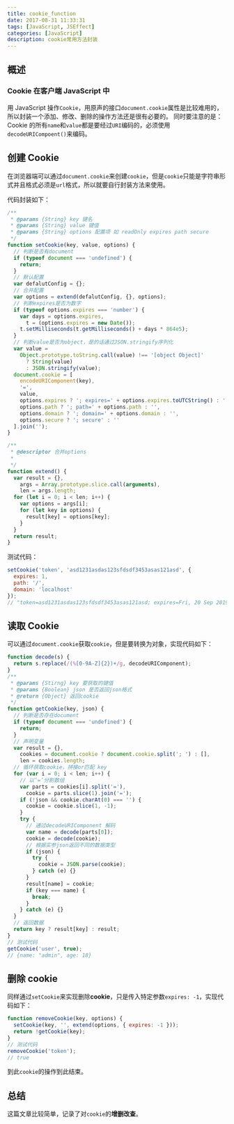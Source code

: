 ```yaml
---
title: cookie_function
date: 2017-08-31 11:33:31
tags: [JavaScript, JSEffect]
categories: [JavaScript]
description: cookie常用方法封装
---
```


## 概述

### Cookie 在客户端 JavaScript 中

用 JavaScript 操作`Cookie`，用原声的接口`document.cookie`属性是比较难用的，所以封装一个添加、修改、删除的操作方法还是很有必要的。
同时要注意的是： Cookie 的所有`name`和`value`都是要经过`URI`编码的，必须使用`decodeURICompoent()`来编码。

## 创建 Cookie

在浏览器端可以通过`document.cookie`来创建`cookie`，但是`cookie`只能是字符串形式并且格式必须是`url`格式，所以就要自行封装方法来使用。

代码封装如下：

```javascript
/**
 * @params {String} key 键名
 * @params {String} value 键值
 * @params {String} options 配置项 如 readOnly expires path secure
 */
function setCookie(key, value, options) {
  // 判断是否有document
  if (typeof document === 'undefined') {
    return;
  }
  // 默认配置
  var defalutConfig = {};
  // 合并配置
  var options = extend(defalutConfig, {}, options);
  // 判断expires是否为数字
  if (typeof options.expires === 'number') {
    var days = options.expires,
      t = (options.expires = new Date());
    t.setMilliseconds(t.getMilliseconds() + days * 864e5);
  }
  // 判断value是否为object，是的话通过JSON.stringify序列化
  var value =
    Object.prototype.toString.call(value) !== '[object Object]'
      ? String(value)
      : JSON.stringify(value);
  document.cookie = [
    encodeURIComponent(key),
    '=',
    value,
    options.expires ? '; expires=' + options.expires.toUTCString() : '', // use expires attribute, max-age is not supported by IE
    options.path ? '; path=' + options.path : '',
    options.domain ? '; domain=' + options.domain : '',
    options.secure ? '; secure' : ''
  ].join('');
}

/**
 * @descriptor 合并options
 *
 */
function extend() {
  var result = {},
    args = Array.prototype.slice.call(arguments),
    len = args.length;
  for (let i = 0; i < len; i++) {
    var options = args[i];
    for (let key in options) {
      result[key] = options[key];
    }
  }
  return result;
}
```

测试代码：

```javascript
setCookie('token', 'asd1231asdas123sfdsdf3453asas121asd', {
  expires: 1,
  path: '/',
  domain: 'localhost'
});
// "token=asd1231asdas123sfdsdf3453asas121asd; expires=Fri, 20 Sep 2019 06:46:09 GMT; path=/; domain=localhost"
```

## 读取 Cookie

可以通过`document.cookie`获取`cookie`，但是要转换为对象，实现代码如下：

```javascript
function decode(s) {
  return s.replace(/(%[0-9A-Z]{2})+/g, decodeURIComponent);
}
/**
 * @params {Stirng} key 要获取的键值
 * @params {Boolean} json 是否返回json格式
 * @return {Object} 返回cookie
 */
function getCookie(key, json) {
  // 判断是否存在document
  if (typeof document === 'undefined') {
    return;
  }
  // 声明变量
  var result = {},
    cookies = document.cookie ? document.cookie.split('; ') : [],
    len = cookies.length;
  // 循环获取cookie，拼接or匹配 key
  for (var i = 0; i < len; i++) {
    // 以‘=’分割数组
    var parts = cookies[i].split('='),
      cookie = parts.slice(1).join('=');
    if (!json && cookie.charAt(0) === '') {
      cookie = cookie.slice(1, -1);
    }
    try {
      // 通过decodeURIComponent 解码
      var name = decode(parts[0]);
      cookie = decode(cookie);
      // 根据实参json返回不同的数据类型
      if (json) {
        try {
          cookie = JSON.parse(cookie);
        } catch (e) {}
      }
      result[name] = cookie;
      if (key === name) {
        break;
      }
    } catch (e) {}
  }
  // 返回数据
  return key ? result[key] : result;
}
// 测试代码
getCookie('user', true);
// {name: "admin", age: 18}
```

## 删除 cookie

同样通过`setCookie`来实现删除**cookie**，只是传入特定参数`expires: -1`，实现代码如下：

```javascript
function removeCookie(key, options) {
  setCookie(key, '', extend(options, { expires: -1 }));
  return !getCookie(key);
}
// 测试代码
removeCookie('token');
// true
```

到此`cookie`的操作到此结束。

## 总结

这篇文章比较简单，记录了对`cookie`的**增删改查**。
